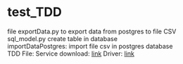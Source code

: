 # test_TDD
file exportData.py to export data from postgres to file CSV </br>
sql_model.py create table in database </br>
importDataPostgres: import file csv in postgres database </br>
TDD File:
Service download: [link](https://app.powerbi.com/groups/8d55e599-a8b1-4401-ac98-4d6f370e01d6/reports/2c94163f-99f6-4aad-8621-8030ebba246d/ReportSection?clientSideAuth=0) 
Driver: [link](https://drive.google.com/file/d/1t47nBPhyqWVphfbH7SO74EbJaKr1O_u0/view) 